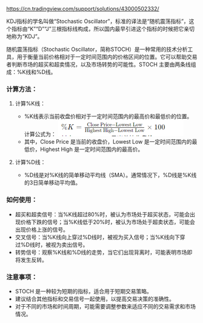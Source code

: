 https://cn.tradingview.com/support/solutions/43000502332/


KDJ指标的学名叫做“Stochastic Oscillator”，标准的译法是“随机震荡指标”，这个指标由“K”“D”“J”三根指标线构成，所以国内最早引进这个指标的时候把它亲切地称为“KDJ”。


随机震荡指标（Stochastic Oscillator，简称STOCH）是一种常用的技术分析工具，用于衡量当前价格相对于一定时间范围内的价格区间的位置。它可以帮助交易者判断市场的超买和超卖情况，以及市场转势的可能性。STOCH 主要由两条线组成：%K线和%D线。

### 计算方法：

1. 计算%K线：
    
    - %K线表示当前收盘价相对于一定时间范围内的最高价和最低价的位置。计算公式为：
	    ![](../../assets/Pasted%20image%2020240502054000.png)
    - 其中，Close Price 是当前的收盘价，Lowest Low 是一定时间范围内的最低价，Highest High 是一定时间范围内的最高价。
2. 计算%D线：
    
    - %D线是对%K线的简单移动平均线（SMA）。通常情况下，%D线是%K线的3日简单移动平均值。

### 如何使用：

- 超买和超卖信号：当%K线超过80%时，被认为市场处于超买状态，可能会出现价格下跌的信号；当%K线低于20%时，被认为市场处于超卖状态，可能会出现价格上涨的信号。
- 交叉信号：当%K线向上穿过%D线时，被视为买入信号；当%K线向下穿过%D线时，被视为卖出信号。
- 转势信号：观察%K线和%D线的走势，当它们出现背离时，可能表明市场即将发生反转。

### 注意事项：

- STOCH 是一种较为短期的指标，适合用于短期交易策略。
- 建议结合其他指标和交易信号一起使用，以提高交易决策的准确性。
- 对于不同的市场和时间周期，可能需要调整参数来适应不同的交易需求和市场情况。
